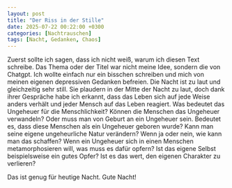 ```yaml
---
layout: post
title: "Der Riss in der Stille"
date: 2025-07-22 00:22:00 +0300
categories: [Nachtrauschen]
tags: [Nacht, Gedanken, Chaos]
---
```


Zuerst sollte ich sagen, dass ich nicht weiß, warum ich diesen Text schreibe. Das Thema oder der Titel war nicht meine Idee, sondern die von Chatgpt.
Ich wollte einfach nur ein bisschen schreiben und mich von meinen eigenen depressiven Gedanken befreien. Die Nacht ist zu laut und gleichzeitig sehr still.
Sie plaudern in der Mitte der Nacht zu laut, doch dank ihrer Gespräche habe ich erkannt, dass das Leben sich auf jede Weise anders verhält und jeder Mensch auf das Leben reagiert.
Was bedeutet das Ungeheuer für die Menschlichkeit? Können die Menschen das Ungeheuer verwandeln? Oder muss man von Geburt an ein Ungeheuer sein.
Bedeutet es, dass diese Menschen als ein Ungeheuer geboren wurde? Kann man seine eigene ungeheurliche Natur verändern? Wenn ja oder nein, wie kann man das schaffen?
Wenn ein Ungeheuer sich in einen Menschen metamorphosieren will, was muss es dafür opfern? Ist das eigene Selbst beispielsweise ein gutes Opfer? Ist es das wert, den eigenen Charakter zu verlieren?

Das ist genug für heutige Nacht. Gute Nacht!
